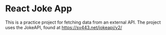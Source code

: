 # React Joke App

This is a practice project for fetching data from an external API. The project uses the JokeAPI, found at https://sv443.net/jokeapi/v2/
